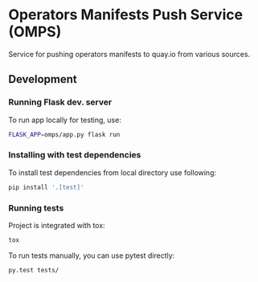# Operators Manifests Push Service (OMPS)
Service for pushing operators manifests to quay.io from various sources.

## Development

### Running Flask dev. server

To run app locally for testing, use:
```bash
FLASK_APP=omps/app.py flask run
```

### Installing with test dependencies

To install test dependencies from local directory use following:
```bash
pip install '.[test]'
```


### Running tests

Project is integrated with tox:
```bash
tox
```

To run tests manually, you can use pytest directly:
```bash
py.test tests/
```
